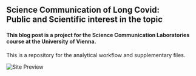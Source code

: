 ## Science Communication of Long Covid: <br> Public and Scientific interest in the topic
#### This blog post is a project for the Science Communication Laboratories course at the University of Vienna.

This is a repository for the analytical workflow and supplementary files.

![Site Preview](img/web_preview.gif)
